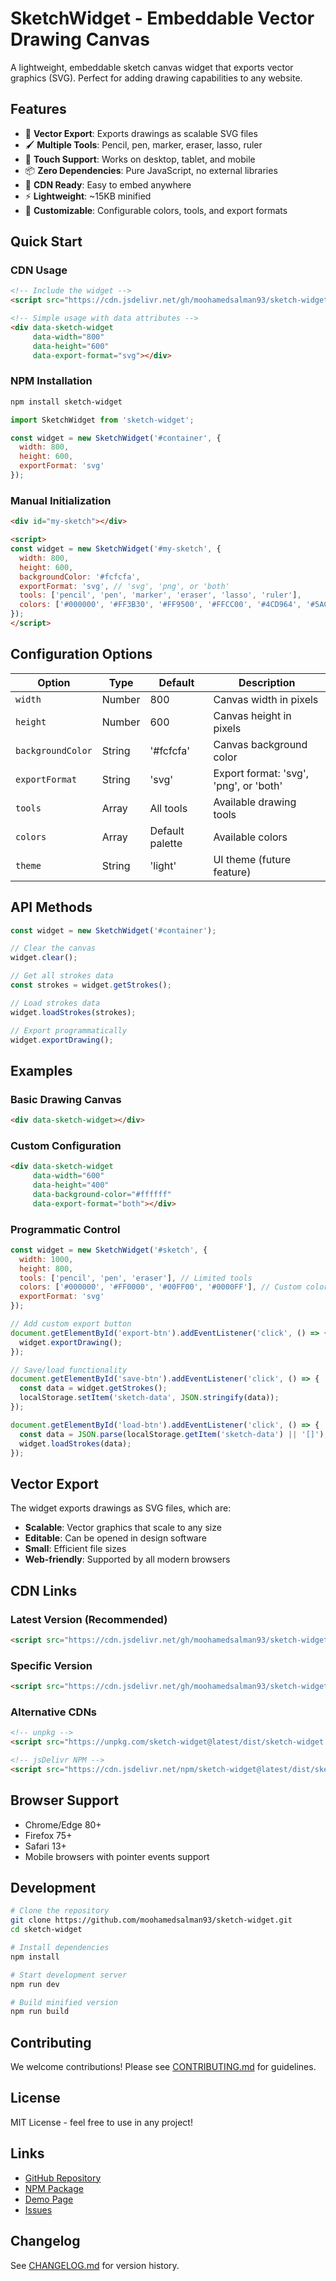 # SketchWidget - Embeddable Vector Drawing Canvas

A lightweight, embeddable sketch canvas widget that exports vector graphics (SVG). Perfect for adding drawing capabilities to any website.

## Features

- 🎨 **Vector Export**: Exports drawings as scalable SVG files
- 🖌️ **Multiple Tools**: Pencil, pen, marker, eraser, lasso, ruler
- 🎯 **Touch Support**: Works on desktop, tablet, and mobile
- 📦 **Zero Dependencies**: Pure JavaScript, no external libraries
- 🚀 **CDN Ready**: Easy to embed anywhere
- ⚡ **Lightweight**: ~15KB minified
- 🎨 **Customizable**: Configurable colors, tools, and export formats

## Quick Start

### CDN Usage

```html
<!-- Include the widget -->
<script src="https://cdn.jsdelivr.net/gh/moohamedsalman93/sketch-widget@latest/dist/sketch-widget.min.js"></script>

<!-- Simple usage with data attributes -->
<div data-sketch-widget 
     data-width="800" 
     data-height="600" 
     data-export-format="svg"></div>
```

### NPM Installation

```bash
npm install sketch-widget
```

```javascript
import SketchWidget from 'sketch-widget';

const widget = new SketchWidget('#container', {
  width: 800,
  height: 600,
  exportFormat: 'svg'
});
```

### Manual Initialization

```html
<div id="my-sketch"></div>

<script>
const widget = new SketchWidget('#my-sketch', {
  width: 800,
  height: 600,
  backgroundColor: '#fcfcfa',
  exportFormat: 'svg', // 'svg', 'png', or 'both'
  tools: ['pencil', 'pen', 'marker', 'eraser', 'lasso', 'ruler'],
  colors: ['#000000', '#FF3B30', '#FF9500', '#FFCC00', '#4CD964', '#5AC8FA']
});
</script>
```

## Configuration Options

| Option | Type | Default | Description |
|--------|------|---------|-------------|
| `width` | Number | 800 | Canvas width in pixels |
| `height` | Number | 600 | Canvas height in pixels |
| `backgroundColor` | String | '#fcfcfa' | Canvas background color |
| `exportFormat` | String | 'svg' | Export format: 'svg', 'png', or 'both' |
| `tools` | Array | All tools | Available drawing tools |
| `colors` | Array | Default palette | Available colors |
| `theme` | String | 'light' | UI theme (future feature) |

## API Methods

```javascript
const widget = new SketchWidget('#container');

// Clear the canvas
widget.clear();

// Get all strokes data
const strokes = widget.getStrokes();

// Load strokes data
widget.loadStrokes(strokes);

// Export programmatically
widget.exportDrawing();
```

## Examples

### Basic Drawing Canvas

```html
<div data-sketch-widget></div>
```

### Custom Configuration

```html
<div data-sketch-widget 
     data-width="600" 
     data-height="400" 
     data-background-color="#ffffff" 
     data-export-format="both"></div>
```

### Programmatic Control

```javascript
const widget = new SketchWidget('#sketch', {
  width: 1000,
  height: 800,
  tools: ['pencil', 'pen', 'eraser'], // Limited tools
  colors: ['#000000', '#FF0000', '#00FF00', '#0000FF'], // Custom colors
  exportFormat: 'svg'
});

// Add custom export button
document.getElementById('export-btn').addEventListener('click', () => {
  widget.exportDrawing();
});

// Save/load functionality
document.getElementById('save-btn').addEventListener('click', () => {
  const data = widget.getStrokes();
  localStorage.setItem('sketch-data', JSON.stringify(data));
});

document.getElementById('load-btn').addEventListener('click', () => {
  const data = JSON.parse(localStorage.getItem('sketch-data') || '[]');
  widget.loadStrokes(data);
});
```

## Vector Export

The widget exports drawings as SVG files, which are:
- **Scalable**: Vector graphics that scale to any size
- **Editable**: Can be opened in design software
- **Small**: Efficient file sizes
- **Web-friendly**: Supported by all modern browsers

## CDN Links

### Latest Version (Recommended)
```html
<script src="https://cdn.jsdelivr.net/gh/moohamedsalman93/sketch-widget@latest/dist/sketch-widget.min.js"></script>
```

### Specific Version
```html
<script src="https://cdn.jsdelivr.net/gh/moohamedsalman93/sketch-widget@v1.0.0/dist/sketch-widget.min.js"></script>
```

### Alternative CDNs
```html
<!-- unpkg -->
<script src="https://unpkg.com/sketch-widget@latest/dist/sketch-widget.min.js"></script>

<!-- jsDelivr NPM -->
<script src="https://cdn.jsdelivr.net/npm/sketch-widget@latest/dist/sketch-widget.min.js"></script>
```

## Browser Support

- Chrome/Edge 80+
- Firefox 75+
- Safari 13+
- Mobile browsers with pointer events support

## Development

```bash
# Clone the repository
git clone https://github.com/moohamedsalman93/sketch-widget.git
cd sketch-widget

# Install dependencies
npm install

# Start development server
npm run dev

# Build minified version
npm run build
```

## Contributing

We welcome contributions! Please see [CONTRIBUTING.md](CONTRIBUTING.md) for guidelines.

## License

MIT License - feel free to use in any project!

## Links

- [GitHub Repository](https://github.com/moohamedsalman93/sketch-widget)
- [NPM Package](https://www.npmjs.com/package/sketch-widget)
- [Demo Page](https://moohamedsalman93.github.io/sketch-widget/)
- [Issues](https://github.com/moohamedsalman93/sketch-widget/issues)

## Changelog

See [CHANGELOG.md](CHANGELOG.md) for version history. 